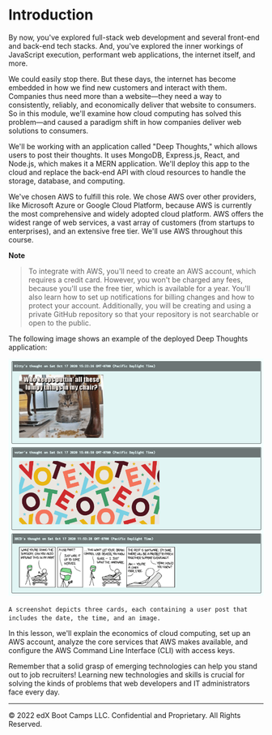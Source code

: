 # Introduction

By now, you've explored full-stack web development and several front-end and back-end tech stacks. And, you've explored the inner workings of JavaScript execution, performant web applications, the internet itself, and more.

We could easily stop there. But these days, the internet has become embedded in how we find new customers and interact with them. Companies thus need more than a website—they need a way to consistently, reliably, and economically deliver that website to consumers. So in this module, we'll examine how cloud computing has solved this problem—and caused a paradigm shift in how companies deliver web solutions to consumers.

We'll be working with an application called "Deep Thoughts," which allows users to post their thoughts. It uses MongoDB, Express.js, React, and Node.js, which makes it a MERN application. We'll deploy this app to the cloud and replace the back-end API with cloud resources to handle the storage, database, and computing.

We've chosen AWS to fulfill this role. We chose AWS over other providers, like Microsoft Azure or Google Cloud Platform, because AWS is currently the most comprehensive and widely adopted cloud platform. AWS offers the widest range of web services, a vast array of customers (from startups to enterprises), and an extensive free tier. We'll use AWS throughout this course.

**Note**

> To integrate with AWS, you'll need to create an AWS account, which requires a credit card. However, you won't be charged any fees, because you'll use the free tier, which is available for a year. You'll also learn how to set up notifications for billing changes and how to protect your account. Additionally, you will be creating and using a private GitHub repository so that your repository is not searchable or open to the public.

The following image shows an example of the deployed Deep Thoughts application:

![](../Images/100-home-page.png)

`A screenshot depicts three cards, each containing a user post that includes the date, the time, and an image.`

In this lesson, we'll explain the economics of cloud computing, set up an AWS account, analyze the core services that AWS makes available, and configure the AWS Command Line Interface (CLI) with access keys.

Remember that a solid grasp of emerging technologies can help you stand out to job recruiters! Learning new technologies and skills is crucial for solving the kinds of problems that web developers and IT administrators face every day.

---
© 2022 edX Boot Camps LLC. Confidential and Proprietary. All Rights Reserved.